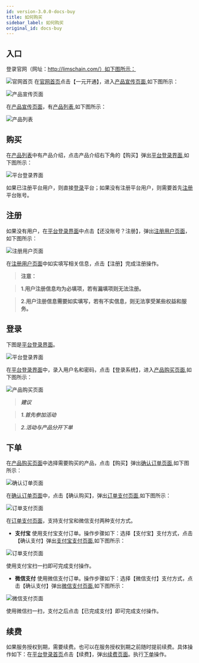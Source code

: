 ```yaml
---
id: version-3.0.0-docs-buy
title: 如何购买
sidebar_label: 如何购买
original_id: docs-buy
---
```

## 入口
登录官网（网址：http://limschain.com/）如下图所示：

 <html><span id='官网首页'></span></html>

![官网首页](http://datmfiles.ebookchain.org/1JJTjuTp1lH%E5%A6%82%E4%BD%95%E8%B4%AD%E4%B9%B0-%E5%AE%98%E7%BD%91%E9%A6%96%E9%A1%B5.png "官网首页") 
在[官网首页](#)点击【一元开通】，进入[产品宣传页面](#产品宣传页面),如下图所示：

![产品宣传页面](http://datmfiles.ebookchain.org/1JJX5EnZofk%E5%A6%82%E4%BD%95%E8%B4%AD%E4%B9%B0-%E4%BA%A7%E5%93%81%E5%AE%A3%E4%BC%A0%E9%A1%B5%E9%9D%A2.png "产品宣传页面")

在[产品宣传页面](#产品宣传页面)，有[产品列表](#产品列表),如下图所示：

![产品列表](http://datmfiles.ebookchain.org/1JK0DIElCYa%E5%A6%82%E4%BD%95%E8%B4%AD%E4%B9%B0-%E4%BA%A7%E5%93%81%E5%88%97%E8%A1%A8.png "产品列表")

## **购买**

在[产品列表](#产品列表)中有产品介绍，点击产品介绍右下角的【购买】弹出[平台登录界面](#平台登录界面),如下图所示：

![平台登录界面](http://datmfiles.ebookchain.org/1JK8F0nUQ5NLIMSChain-%E7%94%A8%E6%88%B7%E7%99%BB%E5%BD%95.png "平台登录界面")

如果已注册平台用户，则直接[登录](#登录)平台；如果没有注册平台用户，则需要首先[注册](#注册)平台账号。

 <html><span id='注册'></span></html>

## **注册**

如果没有用户，在[平台登录界面](#平台登录界面)中点击【还没账号？注册】，弹出[注册用户页面](#注册用户页面)，如下图所示：

![注册用户页面](http://datmfiles.ebookchain.org/1JKaDnVAIlILIMSChain-%E7%94%A8%E6%88%B7%E6%B3%A8%E5%86%8C%E9%A1%B5%E9%9D%A2.png "注册用户页面")

在[注册用户页面](#注册用户页面)中如实填写相关信息，点击【注册】完成注册操作。

>**注意：**

>**1.用户注册信息均为必填项，若有漏填项则无法注册。**

>**2.用户注册信息需要如实填写，若有不实信息，则无法享受某些权益和服务。**

 <html><span id='登录'></span></html>

## **登录**

下图是[平台登录界面](#平台登录界面)。

 <html><span id='平台登录界面'></span></html>

![平台登录界面](http://datmfiles.ebookchain.org/1JK8F0nUQ5NLIMSChain-%E7%94%A8%E6%88%B7%E7%99%BB%E5%BD%95.png "平台登录界面")

在[平台登录界面](#平台登录界面)中，录入用户名和密码，点击【登录系统】，进入[产品购买页面](#产品购买页面),如下图所示：

 <html><span id='产品购买页面'></span></html>

![产品购买页面](http://datmfiles.ebookchain.org/1JKhEJk5RVF%E5%A6%82%E4%BD%95%E8%B4%AD%E4%B9%B0-%E4%BA%A7%E5%93%81%E8%B4%AD%E4%B9%B0%E9%A1%B5%E9%9D%A2.png "产品购买页面")

> ***建议***

> ***1.首先参加活动***

> ***2.活动与产品分开下单***

 <html><span id='下单'></span></html>

## **下单**

在[产品购买页面](#产品购买页面)中选择需要购买的产品，点击【购买】弹出[确认订单页面](#确认订单页面),如下图所示：

![确认订单页面](http://datmfiles.ebookchain.org/1JKjbwcE9he%E5%A6%82%E4%BD%95%E8%B4%AD%E4%B9%B0-%E7%A1%AE%E8%AE%A4%E8%AE%A2%E5%8D%95%E9%A1%B5%E9%9D%A2.png "确认订单页面")

在[确认订单页面](#确认订单页面)中，点击【确认购买】，弹出[订单支付页面](#订单支付页面),如下图所示：

![订单支付页面](http://datmfiles.ebookchain.org/1JKk9CrGCti%E5%A6%82%E4%BD%95%E8%B4%AD%E4%B9%B0-%E6%94%AF%E4%BB%98%E9%A1%B5%E9%9D%A2.png "订单支付页面")

在[订单支付页面](#订单支付页面)，支持支付宝和微信支付两种支付方式。

- **支付宝** 使用支付宝支付订单。操作步骤如下：选择【支付宝】支付方式，点击【确认支付】弹出[支付宝支付页面](#支付宝支付页面),如下图所示：
 
![订单支付页面](http://datmfiles.ebookchain.org/1JO11rQxs8l%E5%A6%82%E4%BD%95%E8%B4%AD%E4%B9%B0-%E6%94%AF%E4%BB%98%E5%AE%9D%E6%94%AF%E4%BB%98%E9%A1%B5%E9%9D%A2.png "订单支付页面")

使用支付宝扫一扫即可完成支付操作。

- **微信支付**   使用微信支付订单。操作步骤如下：选择【微信支付】支付方式，点击【确认支付】弹出[微信支付页面](#微信支付页面),如下图所示：
 
![微信支付页面](http://datmfiles.ebookchain.org/1JO2NrbJHbt%E5%A6%82%E4%BD%95%E8%B4%AD%E4%B9%B0-%E5%BE%AE%E4%BF%A1%E6%94%AF%E4%BB%98%E9%A1%B5%E9%9D%A2.png "微信支付页面")

使用微信扫一扫，支付之后点击【已完成支付】即可完成支付操作。

## 续费
如果服务授权到期，需要续费。也可以在服务授权到期之前随时提前续费。具体操作如下：在[平台登录首页](#平台登录首页)点击【续费】，弹出[续费页面](#产品购买页面)。执行[下单](#下单)操作。


